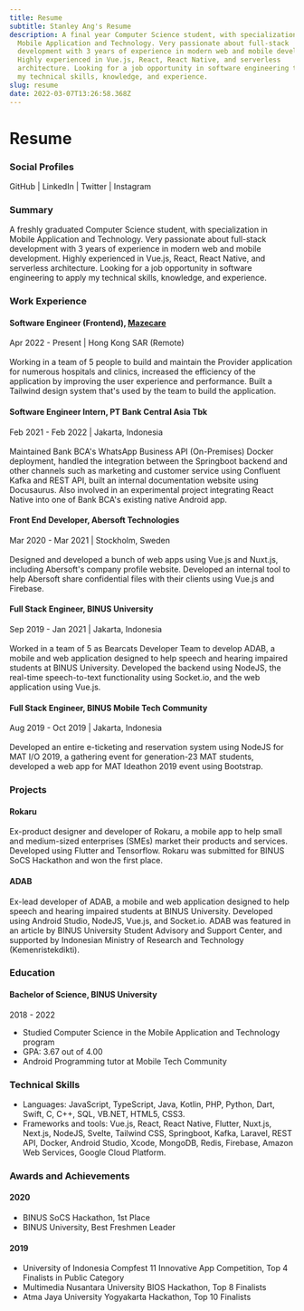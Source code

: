 ```yaml
---
title: Resume
subtitle: Stanley Ang's Resume
description: A final year Computer Science student, with specialization in
  Mobile Application and Technology. Very passionate about full-stack
  development with 3 years of experience in modern web and mobile development.
  Highly experienced in Vue.js, React, React Native, and serverless
  architecture. Looking for a job opportunity in software engineering to apply
  my technical skills, knowledge, and experience.
slug: resume
date: 2022-03-07T13:26:58.368Z
---
```

# Resume

### Social Profiles

<hyperlink to="https://github.com/angsanley" external>GitHub</hyperlink> | <hyperlink to="https://linkedin.com/in/angsanley" external>LinkedIn</hyperlink> | <hyperlink to="https://twitter.com/angsanley" external>Twitter</hyperlink> | <hyperlink to="https://instagram.com/angsanley" external>Instagram</hyperlink>

### Summary

A freshly graduated Computer Science student, with specialization in Mobile Application and Technology. Very passionate about full-stack development with 3 years of experience in modern web and mobile development. Highly experienced in Vue.js, React, React Native, and serverless architecture. Looking for a job opportunity in software engineering to apply my technical skills, knowledge, and experience.

### Work Experience

#### Software Engineer (Frontend), [Mazecare](https://www.mazecare.com)

Apr 2022 - Present | Hong Kong SAR (Remote)
<br><br>
Working in a team of 5 people to build and maintain the Provider application for numerous hospitals and clinics, increased the efficiency of the application by improving the user experience and performance. Built a Tailwind design system that's used by the team to build the application.

#### Software Engineer Intern, PT Bank Central Asia Tbk

Feb 2021 - Feb 2022 | Jakarta, Indonesia
<br><br>
Maintained Bank BCA's WhatsApp Business API (On-Premises) Docker deployment, handled the integration between the Springboot backend and other channels such as marketing and customer service using Confluent Kafka and REST API, built an internal documentation website using Docusaurus. Also involved in an experimental project integrating React Native into one of Bank BCA's existing native Android app.

#### Front End Developer, Abersoft Technologies

Mar 2020 - Mar 2021 | Stockholm, Sweden
<br><br>
Designed and developed a bunch of web apps using Vue.js and Nuxt.js, including Abersoft's company profile website. Developed an internal tool to help Abersoft share confidential files with their clients using Vue.js and Firebase.

#### Full Stack Engineer, BINUS University

Sep 2019 - Jan 2021 | Jakarta, Indonesia
<br><br>
Worked in a team of 5 as Bearcats Developer Team to develop ADAB, a mobile and web application designed to help speech and hearing impaired students at BINUS University. Developed the backend using NodeJS, the real-time speech-to-text functionality using Socket.io, and the web application using Vue.js.

#### Full Stack Engineer, BINUS Mobile Tech Community

Aug 2019 - Oct 2019 | Jakarta, Indonesia
<br><br>
Developed an entire e-ticketing and reservation system using NodeJS for MAT I/O 2019, a gathering event for generation-23 MAT students, developed a web app for MAT Ideathon 2019 event using Bootstrap.

### Projects

#### Rokaru

Ex-product designer and developer of Rokaru, a mobile app to help small and medium-sized enterprises (SMEs) market their products and services. Developed using Flutter and Tensorflow. Rokaru was submitted for BINUS SoCS Hackathon and won the first place.

#### ADAB

Ex-lead developer of ADAB, a mobile and web application designed to help speech and hearing impaired students at BINUS University. Developed using Android Studio, NodeJS, Vue.js, and Socket.io. ADAB was featured in an article by BINUS University Student Advisory and Support Center, and supported by Indonesian Ministry of Research and Technology (Kemenristekdikti).

### Education

#### Bachelor of Science, BINUS University

2018 - 2022

* Studied Computer Science in the Mobile Application and Technology program
* GPA: 3.67 out of 4.00
* Android Programming tutor at Mobile Tech Community

### Technical Skills

* Languages: JavaScript, TypeScript, Java, Kotlin, PHP, Python, Dart, Swift, C, C++, SQL, VB.NET, HTML5, CSS3.
* Frameworks and tools: Vue.js, React, React Native, Flutter, Nuxt.js, Next.js, NodeJS, Svelte, Tailwind CSS, Springboot, Kafka, Laravel, REST API, Docker, Android Studio, Xcode, MongoDB, Redis, Firebase, Amazon Web Services, Google Cloud Platform.

### Awards and Achievements

#### 2020

* BINUS SoCS Hackathon, 1st Place
* BINUS University, Best Freshmen Leader

#### 2019

* University of Indonesia Compfest 11 Innovative App Competition, Top 4 Finalists in Public Category
* Multimedia Nusantara University BIOS Hackathon, Top 8 Finalists
* Atma Jaya University Yogyakarta Hackathon, Top 10 Finalists